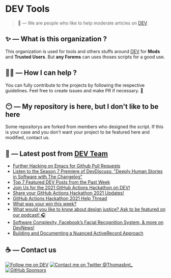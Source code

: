 # DEV Tools

> 🔧 — We are people who like to help moderate articles on [DEV](https://dev.to).

## ✨ — What is this organization ?

This organization is used for tools and others stuffs around [DEV](https://dev.to) for **Mods** and **Trusted Users**. But __any Forems__ can uses thoses scripts for a good use.


## 💪🏼 — How I can help ?

You can fully contribute to the projects by following the respective guidelines. Feel free to create issues and make PR if necessary. 🎉

## 😶 — My repository is here, but I don't like to be here

Some repositorys are forked from members who designed the script. If this is your case and you don't want your project to be featured here and modified, contact us.

## 📝 — Latest post from [DEV Team](https://dev.to/devteam)

<!-- BLOG-POST-LIST:START -->
- [Further Hacking on Emacs for Github Pull Requests](https://dev.to/devteam/further-hacking-on-emacs-for-github-pull-requests-f9a)
- [Listen to the Season 7 Premiere of DevDiscuss: &quot;Deeply Human Stories in Software with The Changelog&quot;](https://dev.to/devteam/listen-to-the-season-7-premiere-of-devdiscuss-deeply-human-stories-in-software-with-the-changelog-ip1)
- [Top 7 Featured DEV Posts from the Past Week](https://dev.to/devteam/top-7-featured-dev-posts-from-the-past-week-658)
- [Join Us for the 2021 GitHub Actions Hackathon on DEV!](https://dev.to/devteam/join-us-for-the-2021-github-actions-hackathon-on-dev-4hn4)
- [Share your GitHub Actions Hackathon 2021 Updates!](https://dev.to/devteam/share-your-github-actions-hackathon-2021-updates-57k)
- [GitHub Actions Hackathon 2021 Help Thread](https://dev.to/devteam/github-actions-hackathon-2021-help-thread-1lk0)
- [What was your win this week?](https://dev.to/devteam/what-was-your-win-this-week-3p1o)
- [What would you like to know about design justice? Ask to be featured on our podcast! 🎧](https://dev.to/devteam/what-would-you-like-to-know-about-design-justice-answer-to-be-featured-on-our-podcast-1en4)
- [Software Complexity, Facebook’s Facial Recognition System, &amp; more on DevNews!](https://dev.to/devteam/software-complexity-facebooks-facial-recognition-system-more-on-devnews-me)
- [Building and Documenting a Nuanced ActiveRecord Approach](https://dev.to/devteam/building-and-documenting-a-nuanced-activerecord-approach-3j81)
<!-- BLOG-POST-LIST:END -->


## ☕ — Contact us

[![Follow me on DEV](https://img.shields.io/badge/dev.to-%2308090A.svg?&style=for-the-badge&logo=dev.to&logoColor=white&alt=devto)](https://dev.to/thomasbnt)
[![Contact me on Twitter @Thomasbnt_](https://img.shields.io/badge/Contact%20me%20on%20Twitter-%231DA1F2.svg?&style=for-the-badge&logo=twitter&logoColor=white&alt=twitter)](https://twitter.com/messages/1142357270-1142357270?text=Hello,%20I%20contact%20you%20from%20devtotools%20&recipient_id=1142357270) [![GitHub Sponsors](https://img.shields.io/badge/Sponsor%20me-%23EA54AE.svg?&style=for-the-badge&logo=github-sponsors&logoColor=white)](https://github.com/sponsors/thomasbnt)


